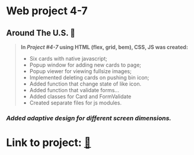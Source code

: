 # **Web project 4-7**
## Around The U.S.  :metal:

> **In *Project #4-7* using HTML (flex, grid, bem), CSS, JS was created:**
>* Six cards with native javascript;
>* Popup window for adding new cards to page;
>* Popup viewer for viewing fullsize images;
>* Implemented deleting cards on pushing bin icon;
>* Added function that change state of like icon.
>* Added function that validate forms...
>* Added classes for Card and FormValidate
>* Created separate files for js modules.

### *Added adaptive design for different screen dimensions.* 

# Link to project: [:rocket:](https://avisrael.github.io/web_project_4/)